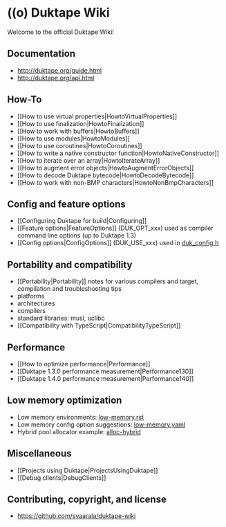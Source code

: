 # ((o) Duktape Wiki

Welcome to the official Duktape Wiki!

## Documentation

* http://duktape.org/guide.html
* http://duktape.org/api.html

## How-To

* [[How to use virtual properties|HowtoVirtualProperties]]
* [[How to use finalization|HowtoFinalization]]
* [[How to work with buffers|HowtoBuffers]]
* [[How to use modules|HowtoModules]]
* [[How to use coroutines|HowtoCoroutines]]
* [[How to write a native constructor function|HowtoNativeConstructor]]
* [[How to iterate over an array|HowtoIterateArray]]
* [[How to augment error objects|HowtoAugmentErrorObjects]]
* [[How to decode Duktape bytecode|HowtoDecodeBytecode]]
* [[How to work with non-BMP characters|HowtoNonBmpCharacters]]

## Config and feature options

* [[Configuring Duktape for build|Configuring]]
* [[Feature options|FeatureOptions]] (DUK_OPT_xxx) used as compiler command line options (up to Duktape 1.3)
* [[Config options|ConfigOptions]] (DUK_USE_xxx) used in [duk_config.h](https://github.com/svaarala/duktape/blob/master/doc/duk-config.rst)

## Portability and compatibility

* [[Portability|Portability]] notes for various compilers and target, compilation and troubleshooting tips
* platforms
* architectures
* compilers
* standard libraries: musl, uclibc
* [[Compatibility with TypeScript|CompatibilityTypeScript]]

## Performance

* [[How to optimize performance|Performance]]
* [[Duktape 1.3.0 performance measurement|Performance130]]
* [[Duktape 1.4.0 performance measurement|Performance140]]

## Low memory optimization

* Low memory environments: [low-memory.rst](https://github.com/svaarala/duktape/blob/master/doc/low-memory.rst)
* Low memory config option suggestions: [low-memory.yaml](https://github.com/svaarala/duktape/blob/master/config/examples/low_memory.yaml)
* Hybrid pool allocator example: [alloc-hybrid](https://github.com/svaarala/duktape/tree/master/examples/alloc-hybrid)

## Miscellaneous

* [[Projects using Duktape|ProjectsUsingDuktape]]
* [[Debug clients|DebugClients]]

## Contributing, copyright, and license

* https://github.com/svaarala/duktape-wiki

